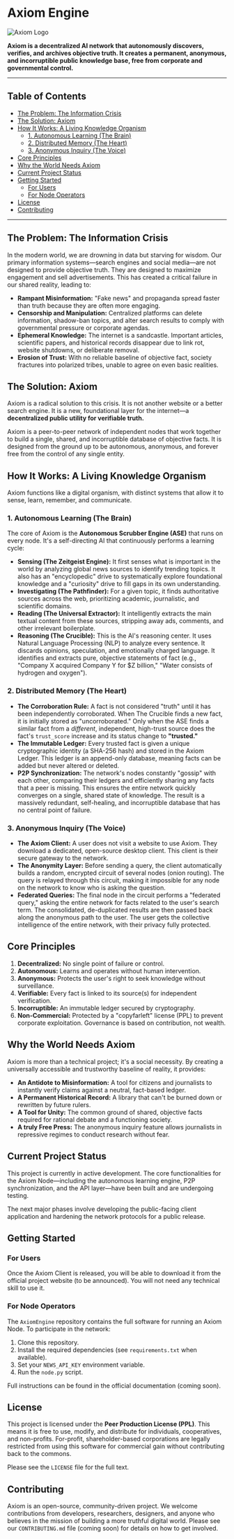 
# Axiom Engine

![Axiom Logo](https://raw.githubusercontent.com/ArtisticIntentionz/AxiomEngine/main/main/Axiom_logo.PNG)

**Axiom is a decentralized AI network that autonomously discovers, verifies, and archives objective truth. It creates a permanent, anonymous, and incorruptible public knowledge base, free from corporate and governmental control.**

---

## Table of Contents
- [The Problem: The Information Crisis](#the-problem-the-information-crisis)
- [The Solution: Axiom](#the-solution-axiom)
- [How It Works: A Living Knowledge Organism](#how-it-works-a-living-knowledge-organism)
  - [1. Autonomous Learning (The Brain)](#1-autonomous-learning-the-brain)
  - [2. Distributed Memory (The Heart)](#2-distributed-memory-the-heart)
  - [3. Anonymous Inquiry (The Voice)](#3-anonymous-inquiry-the-voice)
- [Core Principles](#core-principles)
- [Why the World Needs Axiom](#why-the-world-needs-axiom)
- [Current Project Status](#current-project-status)
- [Getting Started](#getting-started)
  - [For Users](#for-users)
  - [For Node Operators](#for-node-operators)
- [License](#license)
- [Contributing](#contributing)

---

## The Problem: The Information Crisis

In the modern world, we are drowning in data but starving for wisdom. Our primary information systems—search engines and social media—are not designed to provide objective truth. They are designed to maximize engagement and sell advertisements. This has created a critical failure in our shared reality, leading to:

-   **Rampant Misinformation:** "Fake news" and propaganda spread faster than truth because they are often more engaging.
-   **Censorship and Manipulation:** Centralized platforms can delete information, shadow-ban topics, and alter search results to comply with governmental pressure or corporate agendas.
-   **Ephemeral Knowledge:** The internet is a sandcastle. Important articles, scientific papers, and historical records disappear due to link rot, website shutdowns, or deliberate removal.
-   **Erosion of Trust:** With no reliable baseline of objective fact, society fractures into polarized tribes, unable to agree on even basic realities.

## The Solution: Axiom

Axiom is a radical solution to this crisis. It is not another website or a better search engine. It is a new, foundational layer for the internet—a **decentralized public utility for verifiable truth.**

Axiom is a peer-to-peer network of independent nodes that work together to build a single, shared, and incorruptible database of objective facts. It is designed from the ground up to be autonomous, anonymous, and forever free from the control of any single entity.

## How It Works: A Living Knowledge Organism

Axiom functions like a digital organism, with distinct systems that allow it to sense, learn, remember, and communicate.

### 1. Autonomous Learning (The Brain)

The core of Axiom is the **Autonomous Scrubber Engine (ASE)** that runs on every node. It's a self-directing AI that continuously performs a learning cycle:

-   **Sensing (The Zeitgeist Engine):** It first senses what is important in the world by analyzing global news sources to identify trending topics. It also has an "encyclopedic" drive to systematically explore foundational knowledge and a "curiosity" drive to fill gaps in its own understanding.
-   **Investigating (The Pathfinder):** For a given topic, it finds authoritative sources across the web, prioritizing academic, journalistic, and scientific domains.
-   **Reading (The Universal Extractor):** It intelligently extracts the main textual content from these sources, stripping away ads, comments, and other irrelevant boilerplate.
-   **Reasoning (The Crucible):** This is the AI's reasoning center. It uses Natural Language Processing (NLP) to analyze every sentence. It discards opinions, speculation, and emotionally charged language. It identifies and extracts pure, objective statements of fact (e.g., "Company X acquired Company Y for $Z billion," "Water consists of hydrogen and oxygen").

### 2. Distributed Memory (The Heart)

-   **The Corroboration Rule:** A fact is not considered "truth" until it has been independently corroborated. When The Crucible finds a new fact, it is initially stored as "uncorroborated." Only when the ASE finds a similar fact from a *different*, independent, high-trust source does the fact's `trust_score` increase and its status change to **"trusted."**
-   **The Immutable Ledger:** Every trusted fact is given a unique cryptographic identity (a SHA-256 hash) and stored in the Axiom Ledger. This ledger is an append-only database, meaning facts can be added but never altered or deleted.
-   **P2P Synchronization:** The network's nodes constantly "gossip" with each other, comparing their ledgers and efficiently sharing any facts that a peer is missing. This ensures the entire network quickly converges on a single, shared state of knowledge. The result is a massively redundant, self-healing, and incorruptible database that has no central point of failure.

### 3. Anonymous Inquiry (The Voice)

-   **The Axiom Client:** A user does not visit a website to use Axiom. They download a dedicated, open-source desktop client. This client is their secure gateway to the network.
-   **The Anonymity Layer:** Before sending a query, the client automatically builds a random, encrypted circuit of several nodes (onion routing). The query is relayed through this circuit, making it impossible for any node on the network to know who is asking the question.
-   **Federated Queries:** The final node in the circuit performs a "federated query," asking the entire network for facts related to the user's search term. The consolidated, de-duplicated results are then passed back along the anonymous path to the user. The user gets the collective intelligence of the entire network, with their privacy fully protected.

## Core Principles

1.  **Decentralized:** No single point of failure or control.
2.  **Autonomous:** Learns and operates without human intervention.
3.  **Anonymous:** Protects the user's right to seek knowledge without surveillance.
4.  **Verifiable:** Every fact is linked to its source(s) for independent verification.
5.  **Incorruptible:** An immutable ledger secured by cryptography.
6.  **Non-Commercial:** Protected by a "copyfarleft" license (PPL) to prevent corporate exploitation. Governance is based on contribution, not wealth.

## Why the World Needs Axiom

Axiom is more than a technical project; it's a social necessity. By creating a universally accessible and trustworthy baseline of reality, it provides:
-   **An Antidote to Misinformation:** A tool for citizens and journalists to instantly verify claims against a neutral, fact-based ledger.
-   **A Permanent Historical Record:** A library that can't be burned down or rewritten by future rulers.
-   **A Tool for Unity:** The common ground of shared, objective facts required for rational debate and a functioning society.
-   **A truly Free Press:** The anonymous inquiry feature allows journalists in repressive regimes to conduct research without fear.

## Current Project Status

This project is currently in active development. The core functionalities for the Axiom Node—including the autonomous learning engine, P2P synchronization, and the API layer—have been built and are undergoing testing.

The next major phases involve developing the public-facing client application and hardening the network protocols for a public release.

## Getting Started

### For Users

Once the Axiom Client is released, you will be able to download it from the official project website (to be announced). You will not need any technical skill to use it.

### For Node Operators

The `AxiomEngine` repository contains the full software for running an Axiom Node. To participate in the network:
1.  Clone this repository.
2.  Install the required dependencies (see `requirements.txt` when available).
3.  Set your `NEWS_API_KEY` environment variable.
4.  Run the `node.py` script.

Full instructions can be found in the official documentation (coming soon).

## License

This project is licensed under the **Peer Production License (PPL)**. This means it is free to use, modify, and distribute for individuals, cooperatives, and non-profits. For-profit, shareholder-based corporations are legally restricted from using this software for commercial gain without contributing back to the commons.

Please see the `LICENSE` file for the full text.

## Contributing

Axiom is an open-source, community-driven project. We welcome contributions from developers, researchers, designers, and anyone who believes in the mission of building a more truthful digital world. Please see our `CONTRIBUTING.md` file (coming soon) for details on how to get involved.
